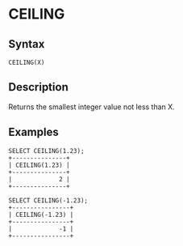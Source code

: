 
# CEILING

## Syntax


```
CEILING(X)
```

## Description


Returns the smallest integer value not less than X.


## Examples


```
SELECT CEILING(1.23);
+---------------+
| CEILING(1.23) |
+---------------+
|             2 |
+---------------+

SELECT CEILING(-1.23);
+----------------+
| CEILING(-1.23) |
+----------------+
|             -1 |
+----------------+
```
